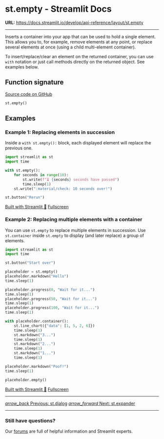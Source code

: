 # st.empty - Streamlit Docs

**URL:** https://docs.streamlit.io/develop/api-reference/layout/st.empty

---

Inserts a container into your app that can be used to hold a single element. This allows you to, for example, remove elements at any point, or replace several elements at once (using a child multi-element container).

To insert/replace/clear an element on the returned container, you can use `with` notation or just call methods directly on the returned object. See examples below.

## Function signature

[Source code on GitHub](https://github.com/streamlit/streamlit/blob/1.50.0/lib/streamlit/elements/empty.py#L28)

```python
st.empty()
```

## Examples

### Example 1: Replacing elements in succession

Inside a `with st.empty():` block, each displayed element will replace the previous one.

```python
import streamlit as st
import time

with st.empty():
    for seconds in range(10):
        st.write(f"⏳ {seconds} seconds have passed")
        time.sleep(1)
    st.write(":material/check: 10 seconds over!")

st.button("Rerun")
```

[Built with Streamlit 🎈](https://streamlit.io)
[Fullscreen](https://doc-empty.streamlit.app//?utm_medium=oembed&)

### Example 2: Replacing multiple elements with a container

You can use `st.empty` to replace multiple elements in succession. Use `st.container` inside `st.empty` to display (and later replace) a group of elements.

```python
import streamlit as st
import time

st.button("Start over")

placeholder = st.empty()
placeholder.markdown("Hello")
time.sleep(1)

placeholder.progress(0, "Wait for it...")
time.sleep(1)
placeholder.progress(50, "Wait for it...")
time.sleep(1)
placeholder.progress(100, "Wait for it...")
time.sleep(1)

with placeholder.container():
    st.line_chart({"data": [1, 5, 2, 6]})
    time.sleep(1)
    st.markdown("3...")
    time.sleep(1)
    st.markdown("2...")
    time.sleep(1)
    st.markdown("1...")
    time.sleep(1)

placeholder.markdown("Poof!")
time.sleep(1)

placeholder.empty()
```

[Built with Streamlit 🎈](https://streamlit.io)
[Fullscreen](https://doc-empty-placeholder.streamlit.app//?utm_medium=oembed&)

---

[_arrow_back_ Previous: st.dialog](https://docs.streamlit.io/develop/api-reference/execution-flow/st.dialog)
[_arrow_forward_ Next: st.expander](/develop/api-reference/layout/st.expander)

---

### Still have questions?

Our [forums](https://discuss.streamlit.io) are full of helpful information and Streamlit experts.